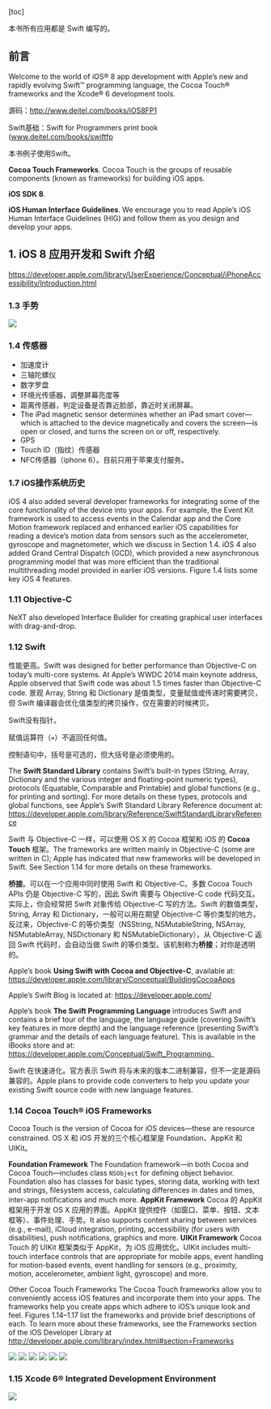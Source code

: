 [toc]

本书所有应用都是 Swift 编写的。

## 前言

Welcome to the world of iOS® 8 app development with Apple’s new and
rapidly evolving Swift™ programming language, the Cocoa Touch® frameworks
and the Xcode® 6 development tools.

源码：http://www.deitel.com/books/iOS8FP1

Swift基础：Swift for Programmers print book (www.deitel.com/books/swiftfp

本书例子使用Swift。

**Cocoa Touch Frameworks**. Cocoa Touch is the groups of reusable components (known as frameworks) for building iOS apps.

**iOS SDK 8**.

**iOS Human Interface Guidelines**. We encourage you to read Apple’s iOS
Human Interface Guidelines (HIG) and follow them as you design and develop your apps.

## 1. iOS 8 应用开发和 Swift 介绍

https://developer.apple.com/library/UserExperience/Conceptual/iPhoneAccessibility/Introduction.html

### 1.3 手势

![](img/f1-1.png)

### 1.4 传感器

- 加速度计
- 三轴陀螺仪
- 数字罗盘
- 环境光传感器，调整屏幕亮度等
- 距离传感器，判定设备是否靠近脸部，靠近时关闭屏幕。
- The iPad magnetic sensor determines whether an iPad smart cover—which is attached to the device magnetically and covers the screen—is open or closed, and turns the screen on or off, respectively.
- GPS
- Touch ID（指纹）传感器
- NFC传感器（iphone 6）。目前只用于苹果支付服务。

### 1.7 iOS操作系统历史

iOS 4 also added several developer frameworks for integrating some of the core functionality of the device into your apps. For example, the Event Kit framework is used to access events in the Calendar app and the Core Motion framework replaced and enhanced earlier iOS capabilities for reading a device’s motion data from sensors such as the accelerometer, gyroscope and magnetometer, which we discuss in Section 1.4. iOS 4 also added Grand Central Dispatch (GCD), which provided a new asynchronous programming model that was more efficient than the traditional multithreading model provided in earlier iOS versions. Figure 1.4 lists some key iOS 4 features.

### 1.11 Objective-C

NeXT also developed Interface Builder for creating graphical user interfaces with drag-and-drop.

### 1.12 Swift

性能更高。Swift was designed for better performance than Objective-C on today’s multi-core systems. At Apple’s WWDC 2014 main keynote address, Apple observed that Swift code was about 1.5 times faster than Objective-C code. 景观 Array, String 和 Dictionary 是值类型，变量赋值或传递时需要拷贝，但 Swift 编译器会优化值类型的拷贝操作，仅在需要的时候拷贝。

Swift没有指针。

赋值运算符（`=`）不返回任何值。

控制语句中，括号是可选的，但大括号是必须使用的。

The **Swift Standard Library** contains Swift’s built-in types (String, Array, Dictionary and the various integer and floating-point numeric types), protocols (Equatable, Comparable and Printable) and global functions (e.g., for printing and sorting). For more details on these types, protocols and global functions, see Apple’s Swift Standard Library Reference document at: https://developer.apple.com/library/Reference/SwiftStandardLibraryReference

Swift 与 Objective-C 一样，可以使用 OS X 的 Cocoa 框架和 iOS 的 **Cocoa Touch** 框架。The frameworks are written mainly in Objective-C (some are written in C); Apple has indicated that new frameworks will be developed in Swift. See Section 1.14 for more details on these frameworks.

**桥接**。可以在一个应用中同时使用 Swift 和 Objective-C。多数 Cocoa Touch APIs 仍是 Objective-C 写的，因此 Swift 需要与 Objective-C code 代码交互。实际上，你会经常把 Swift 对象传给 Objective-C 写的方法。Swift 的数值类型，String, Array 和 Dictionary，一般可以用在期望 Objective-C 等价类型的地方。反过来，Objective-C 的等价类型（NSString, NSMutableString, NSArray, NSMutableArray, NSDictionary  和 NSMutableDictionary），从 Objective-C 返回 Swift 代码时，会自动当做 Swift 的等价类型。该机制称为**桥接**；对你是透明的。

Apple’s book **Using Swift with Cocoa and Objective-C**, available at: https://developer.apple.com/library/Conceptual/BuildingCocoaApps

Apple’s Swift Blog is located at:
https://developer.apple.com/

Apple’s book **The Swift Programming Language** introduces Swift and contains a brief tour of the language, the language guide (covering Swift’s key features in more depth) and the language reference (presenting Swift’s grammar and the details of each language feature). This is available in the iBooks store and at:
https://developer.apple.com/Conceptual/Swift_Programming_

Swift 在快速进化。官方表示 Swift 将与未来的版本二进制兼容，但不一定是源码兼容的。Apple plans to provide code converters to help you update your existing Swift source code with new language features.

### 1.14 Cocoa Touch® iOS Frameworks

Cocoa Touch is the version of Cocoa for iOS devices—these are resource constrained. OS X 和 iOS 开发的三个核心框架是 Foundation、AppKit 和 UIKit。

**Foundation Framework**
The Foundation framework—in both Cocoa and Cocoa Touch—includes class `NSObject` for defining object behavior. Foundation also has classes for basic types, storing data, working with text and strings, filesystem access, calculating differences in dates and times, inter-app notifications and much more.
**AppKit Framework**
Cocoa 的 AppKit 框架用于开发 OS X 应用的界面。AppKit 提供控件（如窗口、菜单、按钮、文本框等）、事件处理、手势。It also supports content sharing between services (e.g., e-mail), iCloud integration, printing, accessibility (for users with disabilities), push notifications, graphics and more.
**UIKit Framework**
Cocoa Touch 的 UIKit 框架类似于 AppKit，为 iOS 应用优化。UIKit includes multi-touch interface controls that are appropriate for mobile apps, event handling for motion-based events, event handling for sensors (e.g., proximity, motion, accelerometer, ambient light, gyroscope) and more.

Other Cocoa Touch Frameworks
The Cocoa Touch frameworks allow you to conveniently access iOS features and incorporate them into your apps. The frameworks help you create apps which adhere to iOS’s unique look and feel. Figures 1.14–1.17 list the frameworks and provide brief descriptions of each. To learn more about these frameworks, see the Frameworks section of the iOS Developer Library at
http://developer.apple.com/library/index.html#section=Frameworks

![](img/f1-14.png)
![](img/f1-14-2.png)
![](img/f1-14-3.png)
![](img/f1-14-4.png)
![](img/f1-14-5.png)
![](img/f1-14-6.png)

### 1.15 Xcode 6® Integrated Development Environment

![](img/f1-20.png)


